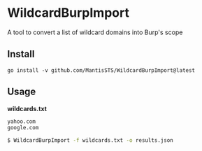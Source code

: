 # WildcardBurpImport
A tool to convert a list of wildcard domains into Burp's scope

## Install

```
go install -v github.com/MantisSTS/WildcardBurpImport@latest
```

## Usage

**wildcards.txt**

```txt
yahoo.com
google.com
```

```bash
$ WildcardBurpImport -f wildcards.txt -o results.json
```
